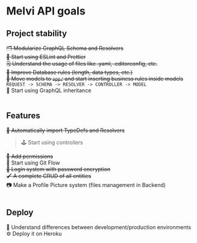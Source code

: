 # Melvi API goals

## Project stability

~~🗂 Modularize GraphQL Schema and Resolvers~~ <br>
~~💅 Start using ESLint and Prettier~~ <br>
~~🗒 Understand the usage of files like .yaml, .editorconfig, etc.~~ <br>
~~🔐 Improve Database rules (length, data types, etc.)~~ <br>
~~🚚 Move models to `app/` and start inserting business rules inside models~~ <br>
`REQUEST -> SCHEMA -> RESOLVER -> CONTROLLER -> MODEL`<br>
👨 Start using GraphQL inheritance <br>
<br>

## Features

~~🤖 Automatically import TypeDefs and Resolvers~~ <br>

> 🕹️ Start using controllers <br>

~~🎫 Add permissions~~ <br>
🌳 Start using Git Flow <br>
~~🔑 Login system with password encryption~~<br>
~~🖌 A complete CRUD of all entities~~ <br>
📷 Make a Profile Picture system (files management in Backend) <br>
<br>

## Deploy

🌿 Understand differences between development/production environments <br>
⚙️ Deploy it on Heroku
